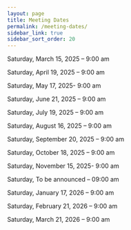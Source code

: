 ```yaml
---
layout: page
title: Meeting Dates
permalink: /meeting-dates/
sidebar_link: true
sidebar_sort_order: 20
---
```

Saturday, March 15, 2025 – 9:00 am

Saturday, April 19, 2025 – 9:00 am

Saturday, May 17, 2025- 9:00 am

Saturday, June 21, 2025 – 9:00 am

Saturday, July 19, 2025 – 9:00 am

Saturday, August 16, 2025 – 9:00 am

Saturday, September 20, 2025 – 9:00 am

Saturday, October 18, 2025 – 9:00 am

Saturday, November 15, 2025- 9:00 am

Saturday, To be announced – 09:00 am

Saturday, January 17, 2026 – 9:00 am

Saturday, February 21, 2026 – 9:00 am

Saturday, March 21, 2026 – 9:00 am
